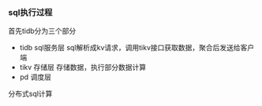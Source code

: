 ### sql执行过程
首先tidb分为三个部分
- tidb sql服务层  sql解析成kv请求，调用tikv接口获取数据，聚合后发送给客户端
- tikv 存储层 存储数据，执行部分数据计算
- pd 调度层

分布式sql计算